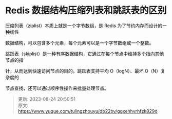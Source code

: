 # Redis 数据结构压缩列表和跳跃表的区别

<font style="color:rgb(0,0,0);">压缩列表（ziplist）本质上就是一个字节数组，是 Redis 为了节约内存而设计的一种线性 </font>

<font style="color:rgb(0,0,0);">数据结构，可以包含多个元素，每个元素可以是一个字节数组或一个整数。 </font>

<font style="color:rgb(0,0,0);">跳跃表（skiplist）是一种有序数据结构，它通过在每个节点中维持多个指向其他节点的指 </font>

<font style="color:rgb(0,0,0);">针，从而达到快速访问节点的目的。跳跃表支持平均 O（logN）、最坏 O（N）复杂度的 </font>

<font style="color:rgb(0,0,0);">节点查找，还可以通过顺序性操作来批量处理节点。</font>



> 更新: 2023-08-24 20:50:51  
> 原文: <https://www.yuque.com/tulingzhouyu/db22bv/ggxehhvrhfzk829d>